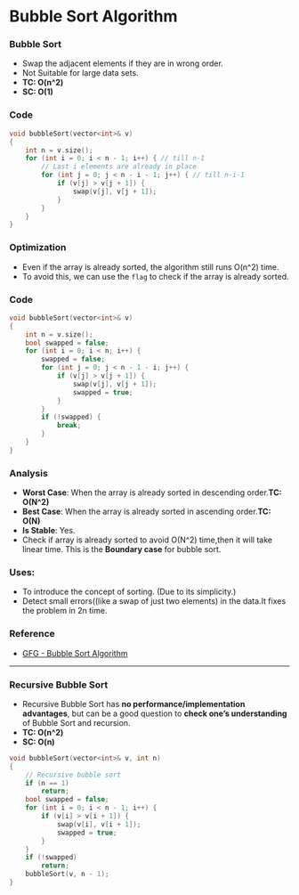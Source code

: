 # Bubble Sort Algorithm

### Bubble Sort

-   Swap the adjacent elements if they are in wrong order.
-   Not Suitable for large data sets.
-   **TC: O(n^2)**
-   **SC: O(1)**

### Code

```cpp
void bubbleSort(vector<int>& v)
{
    int n = v.size();
    for (int i = 0; i < n - 1; i++) { // till n-1
        // Last i elements are already in place
        for (int j = 0; j < n - i - 1; j++) { // till n-i-1
            if (v[j] > v[j + 1]) {
                swap(v[j], v[j + 1]);
            }
        }
    }
}
```

### Optimization

-   Even if the array is already sorted, the algorithm still runs O(n^2) time.
-   To avoid this, we can use the `flag` to check if the array is already sorted.

### Code

```cpp
void bubbleSort(vector<int>& v)
{
    int n = v.size();
    bool swapped = false;
    for (int i = 0; i < n; i++) {
        swapped = false;
        for (int j = 0; j < n - 1 - i; j++) {
            if (v[j] > v[j + 1]) {
                swap(v[j], v[j + 1]);
                swapped = true;
            }
        }
        if (!swapped) {
            break;
        }
    }
}
```

### Analysis

-   **Worst Case**: When the array is already sorted in descending order.**TC: O(N^2)**
-   **Best Case**: When the array is already sorted in ascending order.**TC: O(N)**
-   **Is Stable**: Yes.
-   Check if array is already sorted to avoid O(N^2) time,then it will take linear time. This is the **Boundary case** for bubble sort.

### Uses:

-   To introduce the concept of sorting. (Due to its simplicity.)
-   Detect small errors((like a swap of just two elements) in the data.It fixes the problem in 2n time.

### Reference

-   [GFG - Bubble Sort Algorithm](https://www.geeksforgeeks.org/bubble-sort/)

---

### **Recursive Bubble Sort**

-   Recursive Bubble Sort has **no performance/implementation advantages**, but can be a good question to **check one’s understanding** of Bubble Sort and recursion.
-   **TC: O(n^2)**
-   **SC: O(n)**

```cpp
void bubbleSort(vector<int>& v, int n)
{
    // Recursive bubble sort
    if (n == 1)
        return;
    bool swapped = false;
    for (int i = 0; i < n - 1; i++) {
        if (v[i] > v[i + 1]) {
            swap(v[i], v[i + 1]);
            swapped = true;
        }
    }
    if (!swapped)
        return;
    bubbleSort(v, n - 1);
}
```
